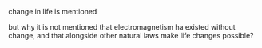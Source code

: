 change in life is mentioned

but why it is not mentioned that electromagnetism ha existed without change, and that alongside other natural laws make life changes possible?
